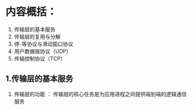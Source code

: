 # 内容概括：

1. 传输层的基本服务
2. 传输层的复用与分解
3. 停-等协议与滑动窗口协议
4. 用户数据报协议（UDP）
5. 传输控制协议（TCP）

## 1.传输层的基本服务
  1. 传输层的功能 ： 传输层的核心任务是为应用进程之间提供端到端的逻辑通信服务
  